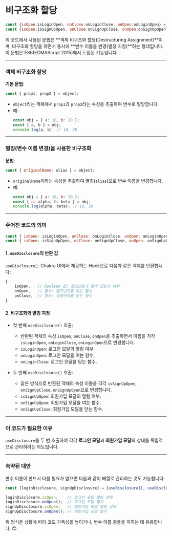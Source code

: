 # 비구조화 할당 
```javascript
const {isOpen:isLoginOpen, onClose:onLoginClose, onOpen:onLoginOpen} = useDisclosure();
const {isOpen:isSignUpOpen, onClose:onSignUpClose, onOpen:onSignUpOpen} = useDisclosure();
```
위 코드에서 사용된 문법은 **객체 비구조화 할당(Destructuring Assignment)**이며, 비구조화 할당을 하면서 동시에 **변수 이름을 변경(별칭 지정)**하는 형태입니다. 이 문법은 ES6(ECMAScript 2015)에서 도입된 기능입니다.


---

### 객체 비구조화 할당
**기본 문법**:
```javascript
const { prop1, prop2 } = object;
```

- `object`라는 객체에서 `prop1`과 `prop2`라는 속성을 추출하여 변수로 할당합니다.
- 예:
  ```javascript
  const obj = { a: 10, b: 20 };
  const { a, b } = obj;
  console.log(a, b); // 10, 20
  ```

---

### 별칭(변수 이름 변경)을 사용한 비구조화
**문법**:
```javascript
const { originalName: alias } = object;
```

- `originalName`이라는 속성을 추출하여 별칭(`alias`)으로 변수 이름을 변경합니다.
- 예:
  ```javascript
  const obj = { a: 10, b: 20 };
  const { a: alpha, b: beta } = obj;
  console.log(alpha, beta); // 10, 20
  ```

---

### 주어진 코드의 의미

```javascript
const { isOpen: isLoginOpen, onClose: onLoginClose, onOpen: onLoginOpen } = useDisclosure();
const { isOpen: isSignUpOpen, onClose: onSignUpClose, onOpen: onSignUpOpen } = useDisclosure();
```

#### 1. `useDisclosure`의 반환 값
`useDisclosure`는 Chakra UI에서 제공하는 Hook으로 다음과 같은 객체를 반환합니다:
```javascript
{
    isOpen,   // boolean 값: 컴포넌트가 열려 있는지 여부
    onOpen,   // 함수: 컴포넌트를 여는 함수
    onClose,  // 함수: 컴포넌트를 닫는 함수
}
```

#### 2. 비구조화와 별칭 지정
- 첫 번째 `useDisclosure()` 호출:
  - 반환된 객체의 속성 `isOpen`, `onClose`, `onOpen`을 추출하면서 이름을 각각 `isLoginOpen`, `onLoginClose`, `onLoginOpen`으로 변경합니다.
  - `isLoginOpen`: 로그인 모달의 열림 여부.
  - `onLoginOpen`: 로그인 모달을 여는 함수.
  - `onLoginClose`: 로그인 모달을 닫는 함수.

- 두 번째 `useDisclosure()` 호출:
  - 같은 방식으로 반환된 객체의 속성 이름을 각각 `isSignUpOpen`, `onSignUpClose`, `onSignUpOpen`으로 변경합니다.
  - `isSignUpOpen`: 회원가입 모달의 열림 여부.
  - `onSignUpOpen`: 회원가입 모달을 여는 함수.
  - `onSignUpClose`: 회원가입 모달을 닫는 함수.

---

### 이 코드가 필요한 이유
`useDisclosure`를 두 번 호출하여 각각 **로그인 모달**과 **회원가입 모달**의 상태를 독립적으로 관리하려는 의도입니다.

---

### 축약된 대안
변수 이름이 반드시 다를 필요가 없으면 다음과 같이 배열로 관리하는 것도 가능합니다:
```javascript
const [loginDisclosure, signUpDisclosure] = [useDisclosure(), useDisclosure()];

loginDisclosure.isOpen;    // 로그인 모달 열림 상태
loginDisclosure.onOpen();  // 로그인 모달 열기
signUpDisclosure.isOpen;   // 회원가입 모달 열림 상태
signUpDisclosure.onOpen(); // 회원가입 모달 열기
```

위 방식은 상황에 따라 코드 가독성을 높이거나, 변수 이름 충돌을 피하는 데 유용합니다. 😊